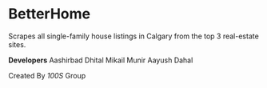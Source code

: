 # BetterHome
Scrapes all single-family house listings in Calgary from the top 3 real-estate sites.

**Developers**
Aashirbad Dhital
Mikail Munir
Aayush Dahal


Created By _100S_ Group
